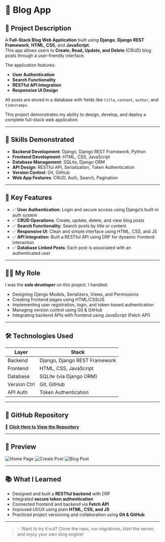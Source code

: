 # 📝 Blog App

## 📌 Project Description

A **Full-Stack Blog Web Application** built using **Django**, **Django REST Framework**, **HTML**, **CSS**, and **JavaScript**.  
This app allows users to **Create, Read, Update, and Delete** (CRUD) blog posts through a user-friendly interface.

The application features:
- **User Authentication**
- **Search Functionality**
- **RESTful API Integration**
- **Responsive UI Design**

All posts are stored in a database with fields like `title`, `content`, `author`, and `timestamps`.

This project demonstrates my ability to design, develop, and deploy a complete full-stack web application.

---

## 🧠 Skills Demonstrated

- **Backend Development**: Django, Django REST Framework, Python  
- **Frontend Development**: HTML, CSS, JavaScript  
- **Database Management**: SQLite, Django ORM  
- **API Design**: RESTful API, Serialization, Token Authentication  
- **Version Control**: Git, GitHub  
- **Web App Features**: CRUD, Auth, Search, Pagination

---

## 🚀 Key Features

- ✅ **User Authentication**: Login and secure access using Django’s built-in auth system  
- ✅ **CRUD Operations**: Create, update, delete, and view blog posts  
- ✅ **Search Functionality**: Search posts by title or content  
- ✅ **Responsive UI**: Clean and simple interface using HTML, CSS, and JS  
- ✅ **API Integration**: Built a RESTful API using DRF for dynamic frontend interaction  
- ✅ **Database Linked Posts**: Each post is associated with an authenticated user

---

## 👨‍💻 My Role

I was the **sole developer** on this project. I handled:

- Designing Django Models, Serializers, Views, and Permissions  
- Creating frontend pages using HTML/CSS/JS  
- Implementing user registration, login, and token-based authentication  
- Managing version control using Git & GitHub  
- Integrating backend APIs with frontend using JavaScript (Fetch API)

---

## 🛠️ Technologies Used

| Layer         | Stack                             |
|---------------|------------------------------------|
| Backend       | Django, Django REST Framework      |
| Frontend      | HTML, CSS, JavaScript              |
| Database      | SQLite (via Django ORM)            |
| Version Ctrl  | Git, GitHub                        |
| API Auth      | Token Authentication               |

---

## 📂 GitHub Repository

🔗 [**Click Here to View the Repository**](https://github.com/ashurohom/Blog-API)  


---


## 📸 Preview

![Home Page](assets/create_post.png)
![Create Post](assets/create_post.png)
![Blog Post](assets/create_post.png)

---

## 📚 What I Learned

- Designed and built a **RESTful backend** with DRF  
- Integrated **secure token authentication**  
- Connected frontend and backend via **Fetch API**  
- Improved UI/UX using plain **HTML, CSS, and JS**  
- Practiced project versioning and collaboration using **Git & GitHub**

---

> 💡 Want to try it out? Clone the repo, run migrations, start the server, and enjoy your own blog engine!
